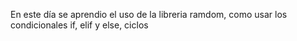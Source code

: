 En este día se aprendio el uso de la libreria ramdom, como usar los condicionales if, elif y else, ciclos